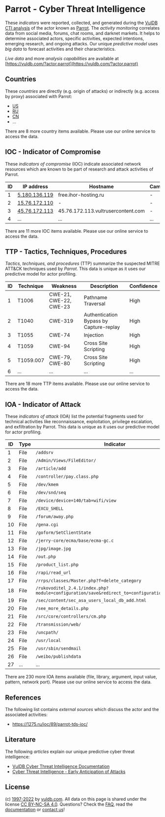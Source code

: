 # Parrot - Cyber Threat Intelligence

These _indicators_ were reported, collected, and generated during the [VulDB CTI analysis](https://vuldb.com/?kb.cti) of the actor known as [Parrot](https://vuldb.com/?actor.parrot). The _activity monitoring_ correlates data from social media, forums, chat rooms, and darknet markets. It helps to determine associated actors, specific activities, expected intentions, emerging research, and ongoing attacks. Our unique _predictive model_ uses _big data_ to forecast activities and their characteristics.

_Live data_ and more _analysis capabilities_ are available at [https://vuldb.com/?actor.parrot](https://vuldb.com/?actor.parrot)

## Countries

These _countries_ are directly (e.g. origin of attacks) or indirectly (e.g. access by proxy) associated with Parrot:

* [US](https://vuldb.com/?country.us)
* [RU](https://vuldb.com/?country.ru)
* [CN](https://vuldb.com/?country.cn)
* ...

There are 8 more country items available. Please use our online service to access the data.

## IOC - Indicator of Compromise

These _indicators of compromise_ (IOC) indicate associated network resources which are known to be part of research and attack activities of Parrot.

ID | IP address | Hostname | Campaign | Confidence
-- | ---------- | -------- | -------- | ----------
1 | [5.180.136.119](https://vuldb.com/?ip.5.180.136.119) | free.ihor-hosting.ru | - | High
2 | [15.76.172.110](https://vuldb.com/?ip.15.76.172.110) | - | - | High
3 | [45.76.172.113](https://vuldb.com/?ip.45.76.172.113) | 45.76.172.113.vultrusercontent.com | - | High
4 | ... | ... | ... | ...

There are 11 more IOC items available. Please use our online service to access the data.

## TTP - Tactics, Techniques, Procedures

_Tactics, techniques, and procedures_ (TTP) summarize the suspected MITRE ATT&CK techniques used by _Parrot_. This data is unique as it uses our predictive model for actor profiling.

ID | Technique | Weakness | Description | Confidence
-- | --------- | -------- | ----------- | ----------
1 | T1006 | CWE-21, CWE-22, CWE-23 | Pathname Traversal | High
2 | T1040 | CWE-319 | Authentication Bypass by Capture-replay | High
3 | T1055 | CWE-74 | Injection | High
4 | T1059 | CWE-94 | Cross Site Scripting | High
5 | T1059.007 | CWE-79, CWE-80 | Cross Site Scripting | High
6 | ... | ... | ... | ...

There are 18 more TTP items available. Please use our online service to access the data.

## IOA - Indicator of Attack

These _indicators of attack_ (IOA) list the potential fragments used for technical activities like reconnaissance, exploitation, privilege escalation, and exfiltration by Parrot. This data is unique as it uses our predictive model for actor profiling.

ID | Type | Indicator | Confidence
-- | ---- | --------- | ----------
1 | File | `/addsrv` | Low
2 | File | `/Admin/Views/FileEditor/` | High
3 | File | `/article/add` | Medium
4 | File | `/controller/pay.class.php` | High
5 | File | `/dev/kmem` | Medium
6 | File | `/dev/snd/seq` | Medium
7 | File | `/device/device=140/tab=wifi/view` | High
8 | File | `/EXCU_SHELL` | Medium
9 | File | `/forum/away.php` | High
10 | File | `/gena.cgi` | Medium
11 | File | `/goform/SetClientState` | High
12 | File | `/jerry-core/ecma/base/ecma-gc.c` | High
13 | File | `/jpg/image.jpg` | High
14 | File | `/out.php` | Medium
15 | File | `/product_list.php` | High
16 | File | `/rapi/read_url` | High
17 | File | `/rrps/classes/Master.php?f=delete_category` | High
18 | File | `/rukovoditel_2.4.1/index.php?module=configuration/save&redirect_to=configuration/application` | High
19 | File | `/sec/content/sec_asa_users_local_db_add.html` | High
20 | File | `/see_more_details.php` | High
21 | File | `/src/core/controllers/cm.php` | High
22 | File | `/transmission/web/` | High
23 | File | `/uncpath/` | Medium
24 | File | `/usr/local` | Medium
25 | File | `/usr/sbin/sendmail` | High
26 | File | `/weibo/publishdata` | High
27 | ... | ... | ...

There are 230 more IOA items available (file, library, argument, input value, pattern, network port). Please use our online service to access the data.

## References

The following list contains _external sources_ which discuss the actor and the associated activities:

* https://1275.ru/ioc/89/parrot-tds-ioc/

## Literature

The following _articles_ explain our unique predictive cyber threat intelligence:

* [VulDB Cyber Threat Intelligence Documentation](https://vuldb.com/?kb.cti)
* [Cyber Threat Intelligence - Early Anticipation of Attacks](https://www.scip.ch/en/?labs.20201022)

## License

(c) [1997-2022](https://vuldb.com/?kb.changelog) by [vuldb.com](https://vuldb.com/?kb.about). All data on this page is shared under the license [CC BY-NC-SA 4.0](https://creativecommons.org/licenses/by-nc-sa/4.0/). Questions? Check the [FAQ](https://vuldb.com/?kb.faq), read the [documentation](https://vuldb.com/?kb) or [contact us](https://vuldb.com/?contact)!
